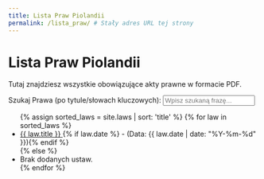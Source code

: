 ```yaml
---
title: Lista Praw Piolandii
permalink: /lista_praw/ # Stały adres URL tej strony
---
```


# Lista Praw Piolandii

Tutaj znajdziesz wszystkie obowiązujące akty prawne w formacie PDF.

<div class="search-container">
  <label for="law-search">Szukaj Prawa (po tytule/słowach kluczowych):</label>
  <input type="text" id="law-search" placeholder="Wpisz szukaną frazę...">
</div>

<ul id="law-list">
  {% assign sorted_laws = site.laws | sort: 'title' %}
  {% for law in sorted_laws %}
    <li data-keywords="{{ law.keywords | downcase }}"> <!-- Dodajemy słowa kluczowe do danych -->
      <a href="{{ law.pdf_url | relative_url }}" target="_blank">
        {{ law.title }}
      </a>
      {% if law.date %} - (Data: {{ law.date | date: "%Y-%m-%d" }}){% endif %}
    </li>
  {% else %}
    <li>Brak dodanych ustaw.</li>
  {% endfor %}
</ul>

<script>
  const searchInput = document.getElementById('law-search');
  const lawList = document.getElementById('law-list');
  const listItems = lawList.getElementsByTagName('li');

  searchInput.addEventListener('keyup', function() {
    const filter = searchInput.value.toLowerCase().trim();
    for (let i = 0; i < listItems.length; i++) {
      const item = listItems[i];
      const link = item.getElementsByTagName('a')[0];
      const keywords = item.getAttribute('data-keywords') || ''; // Pobieramy słowa kluczowe
      if (link) {
        const title = link.textContent || link.innerText;
        // Sprawdzamy czy fraza pasuje do tytułu LUB słów kluczowych
        if (title.toLowerCase().indexOf(filter) > -1 || keywords.indexOf(filter) > -1) {
          item.style.display = "";
        } else {
          item.style.display = "none";
        }
      }
    }
  });
</script>